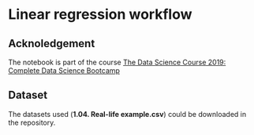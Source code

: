 # Linear regression workflow
  
## Acknoledgement
The notebook is part of the course [The Data Science Course 2019: Complete Data Science Bootcamp](https://www.udemy.com/the-data-science-course-complete-data-science-bootcamp/)


## Dataset

The datasets used (**1.04. Real-life example.csv**) could be downloaded in the repository.
